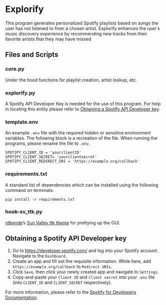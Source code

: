 # Explorify
This program generates personalized Spotify playlists based on songs the user has not listened to from a chosen artist. Explorify enhances the user's music discovery experience by recommending new tracks from their favorite artists that they may have missed

## Files and Scripts

### core.py

Under the hood functions for playlist creation, artist lookup, etc.

### explorify.py

A Spotify API Developer Key is needed for the use of this program. For help in locating this entity please refer to [Obtaining a Spotify API Developer key](#obtaining-a-spotify-api-developer-key).

### template.env

An example `.env` file with the required hidden or sensitive environment variables. The following block is a recreation of the file. When running the programs, please rename the file to `.env`.

```
SPOTIPY_CLIENT_ID = 'yourclientID'
SPOTIPY_CLIENT_SECRET= 'yourclientsecret'
SPOTIPY_CLIENT_REDIRECT_URI = 'https://example.org/callback'
```

### requirements.txt

A standard list of dependencies which can be installed using the following command on terminals:

```
pip install -r requirements.txt
```

### hook-sv_ttk.py

[rdbende](https://github.com/rdbende)’s [Sun Valley ttk theme](https://github.com/rdbende/Sun-Valley-ttk-theme) for prettying up the GUI.

## Obtaining a Spotify API Developer key

1. Go to https://developer.spotify.com/ and log into your Spotify account. Navigate to the `Dashboard`.
2. Create an app and fill out the requisite information. While here, add `https://example.org/callback` to `Redirect URIs`.
3. Click `Save`, then click your newly created app and navigate to `Settings`.
4. Copy-and-paste your `Client ID` and `Client secret` into your `.env` file (into `CLIENT_ID` and `CLIENT_SECRET` respectively).

For more information, please refer to the [Spotify for Developers Documentation](https://developer.spotify.com/).
